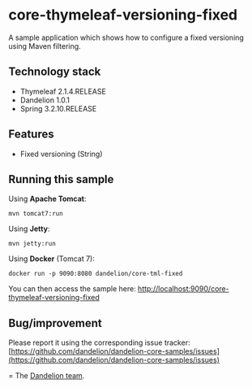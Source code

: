 core-thymeleaf-versioning-fixed
=================================================================

A sample application which shows how to configure a fixed versioning using Maven filtering.

## Technology stack

 - Thymeleaf 2.1.4.RELEASE
 - Dandelion 1.0.1
 - Spring 3.2.10.RELEASE

## Features
		
 - Fixed versioning (String)

## Running this sample

Using __Apache Tomcat__:

    mvn tomcat7:run

Using __Jetty__:

    mvn jetty:run

Using __Docker__ (Tomcat 7):

    docker run -p 9090:8080 dandelion/core-tml-fixed

You can then access the sample here: [http://localhost:9090/core-thymeleaf-versioning-fixed](http://localhost:9090/core-thymeleaf-versioning-fixed)

## Bug/improvement

Please report it using the corresponding issue tracker: [https://github.com/dandelion/dandelion-core-samples/issues](https://github.com/dandelion/dandelion-core-samples/issues)

=
The [Dandelion team](http://dandelion.github.io/team/).